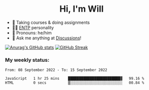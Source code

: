 <h1 align="center">Hi, I'm Will</h1>


-   :seedling: Taking courses & doing assignments
-   :man_scientist: [ENTP](https://www.16personalities.com/entp-personality) personality
-   :man: Pronouns: he/him
-   :thought_balloon: Ask me anything at [Discussions](https://github.com/willjoje/willjoje/discussions/new)!

[![Anurag's GitHub stats](https://github-readme-stats.vercel.app/api?username=willjoje?theme=dark-smoky)](https://github.com/anuraghazra/github-readme-stats) [![GitHub Streak](https://streak-stats.demolab.com/?user=willjoje&theme=dark-smoky)](https://git.io/streak-stats)

### My weekly status:
<!--START_SECTION:waka-->

```text
From: 08 September 2022 - To: 15 September 2022

JavaScript   1 hr 25 mins    ████████████████████████▓   99.16 %
HTML         0 secs          ▒░░░░░░░░░░░░░░░░░░░░░░░░   00.84 %
```

<!--END_SECTION:waka-->
